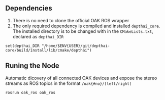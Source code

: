 
## Dependencies

1. There is no need to clone the official OAK ROS wrapper
2. The only required dependency is compiled and installed `depthai_core`. The installed directory is to be changed with in the `CMakeLists.txt`, declared as `depthai_DIR`

```
set(depthai_DIR "/home/$ENV{USER}/git/depthai-core/build/install/lib/cmake/depthai")
```

## Runing the Node
Automatic dicovery of all connected OAK devices and expose the stereo streams as ROS topics in the format `/oak{#no}/[left/right]`
```bash
rosrun oak_ros oak_ros
```